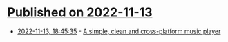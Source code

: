 # [Published on 2022-11-13](index.md)

* [2022-11-13, 18:45:35](https://news.ycombinator.com/item?id=33586041) - [A simple, clean and cross-platform music player](https://github.com/martpie/museeks)
